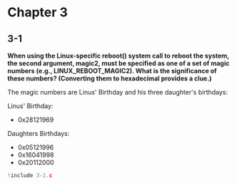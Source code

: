 # Chapter 3

## 3-1

**When using the Linux-specific reboot() system call to reboot the system, the second
argument, magic2, must be specified as one of a set of magic numbers (e.g.,
LINUX_REBOOT_MAGIC2). What is the significance of these numbers? (Converting them
to hexadecimal provides a clue.)**

The magic numbers are Linus' Birthday and his three daughter's birthdays:

Linus' Birthday:

- 0x28121969

Daughters Birthdays:

- 0x05121996
- 0x16041998
- 0x20112000

```c
!include 3-1.c
```
